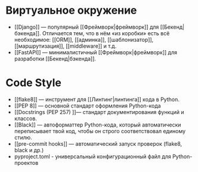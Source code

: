 # Виртуальное окружение

- [[Django]] — популярный [[Фреймворк|фреймворк]] для [[Бекенд|бэкенда]]. Отличается тем, что в нём «из коробки» есть всё необходимое: [[ORM]], [[админка]], [[шаблонизатор]], [[маршрутизация]], [[middleware]] и т.д.
- [[FastAPI]] — минималистичный [[Фреймворк|фреймворк]] для разработки [[Бекенд|бэкенда]].
# Code Style
- [[flake8]] — инструмент для [[Линтинг|линтинга]] кода в Python.
- [[PEP 8]] — основной стандарт оформления Python-кода
- [[Docstrings (PEP 257) ]]— стандарт документирования функций и классов.
- [[Black]] — автоформаттер Python-кода, который автоматически переписывает твой код, чтобы он строго соответствовал единому стилю.
- [[pre-commit hooks]] — автоматический запуск проверок (flake8, black и др.)
- pyproject.toml - универсальный конфигурационный файл для Python-проектов